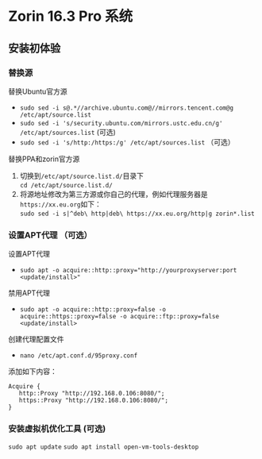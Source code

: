 # Zorin 16.3 Pro 系统
## 安装初体验
### 替换源
替换Ubuntu官方源
- `sudo sed -i s@.*//archive.ubuntu.com@//mirrors.tencent.com@g /etc/apt/source.list`
- `sudo sed -i 's/security.ubuntu.com/mirrors.ustc.edu.cn/g' /etc/apt/sources.list` (可选)
- `sudo sed -i 's/http:/https:/g' /etc/apt/sources.list` （可选）
 
替换PPA和zorin官方源
1. 切换到`/etc/apt/source.list.d/`目录下  
`cd /etc/apt/source.list.d/`
2. 将源地址修改为第三方源或你自己的代理，例如代理服务器是`https://xx.eu.org`如下：<br>
`sudo sed -i s|^deb\ http|deb\ https://xx.eu.org/http|g zorin*.list`

### 设置APT代理 （可选）
设置APT代理
  + `sudo apt -o acquire::http::proxy="http://yourproxyserver:port <update/install>"`

禁用APT代理
  + `sudo apt -o acquire::http::proxy=false -o acquire::https::proxy=false -o acquire::ftp::proxy=false <update/install>`

创建代理配置文件
  + `nano /etc/apt.conf.d/95proxy.conf`

添加如下内容：
```
Acquire {
   http::Proxy "http://192.168.0.106:8080/";
   https::Proxy "http://192.168.0.106:8080/";
}
```

### 安装虚拟机优化工具 (可选)
`sudo apt update`
`sudo apt install open-vm-tools-desktop`


